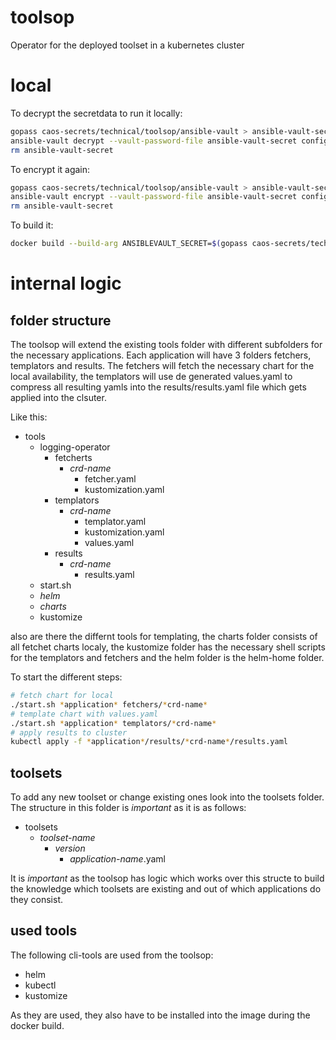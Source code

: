 # toolsop
Operator for the deployed toolset in a kubernetes cluster

# local

To decrypt the secretdata to run it locally:

```bash
gopass caos-secrets/technical/toolsop/ansible-vault > ansible-vault-secret && \
ansible-vault decrypt --vault-password-file ansible-vault-secret config/manager/secret/id_rsa-toolsop-tools-read && \
rm ansible-vault-secret
```

To encrypt it again:

```bash
gopass caos-secrets/technical/toolsop/ansible-vault > ansible-vault-secret && \
ansible-vault encrypt --vault-password-file ansible-vault-secret config/manager/secret/id_rsa-toolsop-tools-read && \
rm ansible-vault-secret
```

To build it:

```bash
docker build --build-arg ANSIBLEVAULT_SECRET=$(gopass caos-secrets/technical/toolsop/ansible-vault) -t controller:latest .
```


# internal logic

## folder structure

The toolsop will extend the existing tools folder with different subfolders for the necessary applications.
Each application will have 3 folders fetchers, templators and results. The fetchers will fetch the necessary chart for the local availability, the templators will use de generated values.yaml to compress all resulting yamls into the results/results.yaml file which gets applied into the clsuter.

Like this:

* tools
  * logging-operator
    * fetcherts
      * *crd-name*
        * fetcher.yaml
        * kustomization.yaml
    * templators
      * *crd-name*
        * templator.yaml
        * kustomization.yaml
        * values.yaml
    * results
      * *crd-name*
        * results.yaml
  * start.sh
  * *helm*
  * *charts*
  * kustomize

also are there the differnt tools for templating, the charts folder consists of all fetchet charts localy, the kustomize folder has the necessary shell scripts for the templators and fetchers and the helm folder is the helm-home folder.

To start the different steps:

```bash
# fetch chart for local
./start.sh *application* fetchers/*crd-name*
# template chart with values.yaml
./start.sh *application* templators/*crd-name*
# apply results to cluster
kubectl apply -f *application*/results/*crd-name*/results.yaml
```

## toolsets

To add any new toolset or change existing ones look into the toolsets folder.
The structure in this folder is *important* as it is as follows:

* toolsets
  * *toolset-name*
    * *version*
      * *application-name*.yaml

It is *important* as the toolsop has logic which works over this structe to build the knowledge which toolsets are existing and out of which applications do they consist.

## used tools

The following cli-tools are used from the toolsop:

* helm
* kubectl
* kustomize

As they are used, they also have to be installed into the image during the docker build.